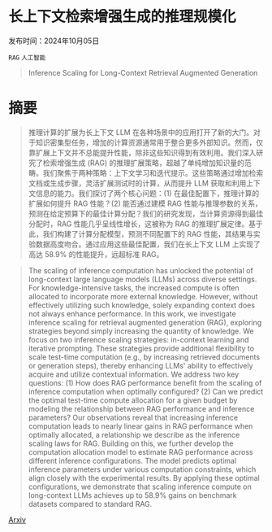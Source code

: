 # 长上下文检索增强生成的推理规模化

发布时间：2024年10月05日

`RAG` `人工智能`

> Inference Scaling for Long-Context Retrieval Augmented Generation

# 摘要

> 推理计算的扩展为长上下文 LLM 在各种场景中的应用打开了新的大门。对于知识密集型任务，增加的计算资源通常用于整合更多外部知识。然而，仅靠扩展上下文并不总能提升性能，除非这些知识得到有效利用。我们深入研究了检索增强生成 (RAG) 的推理扩展策略，超越了单纯增加知识量的范畴。我们聚焦于两种策略：上下文学习和迭代提示。这些策略通过增加检索文档或生成步骤，灵活扩展测试时的计算，从而提升 LLM 获取和利用上下文信息的能力。我们探讨了两个核心问题：(1) 在最佳配置下，推理计算的扩展如何提升 RAG 性能？(2) 能否通过建模 RAG 性能与推理参数的关系，预测在给定预算下的最佳计算分配？我们的研究发现，当计算资源得到最佳分配时，RAG 性能几乎呈线性增长，这被称为 RAG 的推理扩展定律。基于此，我们构建了计算分配模型，预测不同配置下的 RAG 性能，其结果与实验数据高度吻合。通过应用这些最佳配置，我们在长上下文 LLM 上实现了高达 58.9% 的性能提升，远超标准 RAG。

> The scaling of inference computation has unlocked the potential of long-context large language models (LLMs) across diverse settings. For knowledge-intensive tasks, the increased compute is often allocated to incorporate more external knowledge. However, without effectively utilizing such knowledge, solely expanding context does not always enhance performance. In this work, we investigate inference scaling for retrieval augmented generation (RAG), exploring strategies beyond simply increasing the quantity of knowledge. We focus on two inference scaling strategies: in-context learning and iterative prompting. These strategies provide additional flexibility to scale test-time computation (e.g., by increasing retrieved documents or generation steps), thereby enhancing LLMs' ability to effectively acquire and utilize contextual information. We address two key questions: (1) How does RAG performance benefit from the scaling of inference computation when optimally configured? (2) Can we predict the optimal test-time compute allocation for a given budget by modeling the relationship between RAG performance and inference parameters? Our observations reveal that increasing inference computation leads to nearly linear gains in RAG performance when optimally allocated, a relationship we describe as the inference scaling laws for RAG. Building on this, we further develop the computation allocation model to estimate RAG performance across different inference configurations. The model predicts optimal inference parameters under various computation constraints, which align closely with the experimental results. By applying these optimal configurations, we demonstrate that scaling inference compute on long-context LLMs achieves up to 58.9% gains on benchmark datasets compared to standard RAG.

[Arxiv](https://arxiv.org/abs/2410.04343)
